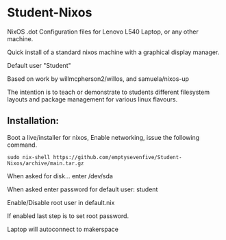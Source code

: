 # Student-Nixos
NixOS .dot Configuration files for Lenovo L540 Laptop, or any other machine.

Quick install of a standard nixos machine with a graphical display manager.

Default user "Student"

Based on work by willmcpherson2/willos, and samuela/nixos-up

The intention is to teach or demonstrate to students different filesystem layouts and package management for various linux flavours.

## Installation:

Boot a live/installer for nixos, 
Enable networking,
issue the following command.


```
sudo nix-shell https://github.com/emptysevenfive/Student-Nixos/archive/main.tar.gz
```

When asked for disk... enter /dev/sda

When asked enter password for default user: student

Enable/Disable root user in default.nix

If enabled last step is to set root password.

Laptop will autoconnect to makerspace



